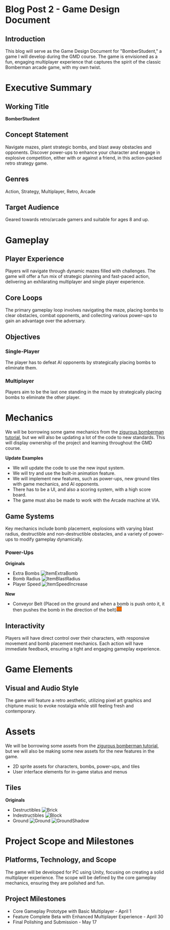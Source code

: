 # Blog Post 2 - Game Design Document

## Introduction
This blog will serve as the Game Design Document for "BomberStudent," a game I will develop during the GMD course. The game is envisioned as a fun, engaging multiplayer experience that captures the spirit of the classic Bomberman arcade game, with my own twist.

# Executive Summary

## Working Title
**BomberStudent**

## Concept Statement
Navigate mazes, plant strategic bombs, and blast away obstacles and opponents. Discover power-ups to enhance your character and engage in explosive competition, either with or against a friend, in this action-packed retro strategy game.

## Genres
Action, Strategy, Multiplayer, Retro, Arcade

## Target Audience
Geared towards retro/arcade gamers and suitable for ages 8 and up.

# Gameplay

## Player Experience
Players will navigate through dynamic mazes filled with challenges. The game will offer a fun mix of strategic planning and fast-paced action, delivering an exhilarating multiplayer and single player experience.

## Core Loops
The primary gameplay loop involves navigating the maze, placing bombs to clear obstacles, combat opponents, and collecting various power-ups to gain an advantage over the adversary.

## Objectives
### Single-Player
The player has to defeat AI opponents by strategically placing bombs to eliminate them.

### Multiplayer
Players aim to be the last one standing in the maze by strategically placing bombs to eliminate the other player. 

# Mechanics
We will be borrowing some game mechanics from the [zigurous bomberman tutorial](https://github.com/zigurous/unity-bomberman-tutorial), but we will also be updating a lot of the code to new standards. This will display ownership of the project and learning throughout the GMD course.

**Update Examples**
- We will update the code to use the new input system.
- We will try and use the built-in animation feature.
- We will implement new features, such as power-ups, new ground tiles with game mechanics, and AI opponents.
- There has to be a UI, and also a scoring system, with a high score board.
- The game must also be made to work with the Arcade machine at VIA.

## Game Systems
Key mechanics include bomb placement, explosions with varying blast radius, destructible and non-destructible obstacles, and a variety of power-ups to modify gameplay dynamically.

### Power-Ups
**Originals**
- Extra Bombs ![ItemExtraBomb](https://github.com/Christopher-Gadgaard/GMD-Course/assets/80517220/5a3ec69a-4e8d-49e3-af80-27cb54be7275)
- Bomb Radius ![ItemBlastRadius](https://github.com/Christopher-Gadgaard/GMD-Course/assets/80517220/f0182946-0b69-44de-971e-126cdac4744c)
- Player Speed ![ItemSpeedIncrease](https://github.com/Christopher-Gadgaard/GMD-Course/assets/80517220/f9832644-4b30-4553-a9c2-8484d4ffb30d)

**New**
- Conveyor Belt (Placed on the ground and when a bomb is push onto it, it then pushes the bomb in the direction of the belt)![ItemSpeedIncrease](https://github.com/Christopher-Gadgaard/GMD-Course/blob/main/GMD%20-%20BomberStudent/Assets/Game/Sprites/Tiles/Conveyor_0.png)

## Interactivity
Players will have direct control over their characters, with responsive movement and bomb placement mechanics. Each action will have immediate feedback, ensuring a tight and engaging gameplay experience.

# Game Elements

## Visual and Audio Style
The game will feature a retro aesthetic, utilizing pixel art graphics and chiptune music to evoke nostalgia while still feeling fresh and contemporary.

# Assets
We will be borrowing some assets from the [zigurous bomberman tutorial](https://github.com/zigurous/unity-bomberman-tutorial), but we will also be making some new assets for the new features in the game.
- 2D sprite assets for characters, bombs, power-ups, and tiles
- User interface elements for in-game status and menus

## Tiles
**Originals**
- Destructibles ![Brick](https://github.com/Christopher-Gadgaard/GMD-Course/assets/80517220/c64dd84c-5fcf-4989-ab85-32f894317197) 
- Indestructibles ![Block](https://github.com/Christopher-Gadgaard/GMD-Course/assets/80517220/38305d36-9a21-4d97-9e61-84b42c8007ed)
- Ground ![Ground](https://github.com/Christopher-Gadgaard/GMD-Course/assets/80517220/00b0bdac-b33c-4502-a534-da081dbe8faa) ![GroundShadow](https://github.com/Christopher-Gadgaard/GMD-Course/assets/80517220/2e269f1d-9eaa-411b-8ab5-3fa0adb15d2f)

# Project Scope and Milestones

## Platforms, Technology, and Scope
The game will be developed for PC using Unity, focusing on creating a solid multiplayer experience. The scope will be defined by the core gameplay mechanics, ensuring they are polished and fun.

## Project Milestones
- Core Gameplay Prototype with Basic Multiplayer - April 1
- Feature Complete Beta with Enhanced Multiplayer Experience - April 30
- Final Polishing and Submission - May 17
